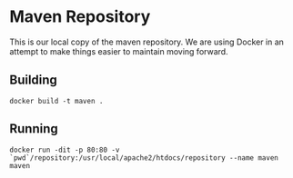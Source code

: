 # Maven Repository

This is our local copy of the maven repository.
We are using Docker in an attempt to make things
easier to maintain moving forward.

## Building

    docker build -t maven .

## Running

    docker run -dit -p 80:80 -v `pwd`/repository:/usr/local/apache2/htdocs/repository --name maven maven
